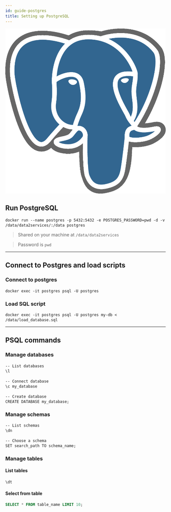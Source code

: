 ```yaml
---
id: guide-postgres
title: Setting up PostgreSQL
---
```


[![](/img/postgresql_logo.png)](https://www.postgresql.org/)

## Run PostgreSQL

```shell
docker run --name postgres -p 5432:5432 -e POSTGRES_PASSWORD=pwd -d -v /data/data2services/:/data postgres
```

> Shared on your machine at `/data/data2services`

> Password is `pwd`

---

## Connect to Postgres and load scripts

### Connect to postgres
```shell
docker exec -it postgres psql -U postgres
```

### Load SQL script
```shell
docker exec -it postgres psql -U postgres my-db < /data/load_database.sql
```

---

## PSQL commands

### Manage databases
```plsql
-- List databases
\l

-- Connect database
\c my_database

-- Create database
CREATE DATABASE my_database;
```

### Manage schemas
```plsql
-- List schemas
\dn

-- Choose a schema
SET search_path TO schema_name;
```

### Manage tables

#### List tables

```plsql
\dt
```

#### Select from table

```sql
SELECT * FROM table_name LIMIT 10; 
```